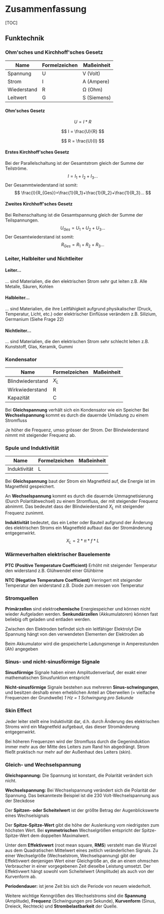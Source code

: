 # Zusammenfassung

[TOC]

## Funktechnik

### Ohm'sches und Kirchhoff'sches Gesetz

| Name        | Formelzeichen | Maßeinheit  |
| ----------- | ------------- | ----------- |
| Spannung    | U             | V (Volt)    |
| Strom       | I             | A (Ampere)  |
| Wiederstand | R             | Ω (Ohm)     |
| Leitwert    | G             | S (Siemens) |



#### Ohm'sches Gesetz

$$
U=I*R
$$

$$
I = \frac{U}{R}
$$

$$
R = \frac{U}{I}
$$



#### Erstes Kirchhoff'sches Gesetz

Bei der Parallelschaltung ist der Gesamtstrom gleich der Summe der Teilströme.
$$
I = I_1 + I_2 + I_3 ...
$$
Der Gesammtwiederstand ist somit:
$$
\frac{I}{R_{Ges}}=\frac{1}{R_1}+\frac{1}{R_2}+\frac{1}{R_3}...
$$



#### Zweites Kirchhoff'sches Gesetz

Bei Reihenschaltung ist die Gesamtspannung gleich der Summe der Teilspannungen.
$$
U_{Ges}=U_1+U_2+U_3...
$$
Der Gesamtwiederstand ist somit:
$$
R_{Ges}=R_1+R_2+R_3...
$$



### Leiter, Halbleiter und Nichtleiter

#### Leiter...

... sind Materialien, die den elektrischen Strom sehr gut leiten
z.B. Alle Metalle, Säuren, Kohlen



#### Halbleiter...

... sind Materialien, die ihre Leitfähigkeit aufgrund physikalischer (Druck, Temperatur, Licht, etc.) oder
elektrischer Einflüsse verändern 
z.B. Silizium, Germanium
(Siehe Frage 22)



#### Nichtleiter...

... sind Materialien, die den elektrischen Strom sehr schlecht leiten
z.B. Kunststoff, Glas, Keramik, Gummi



### Kondensator

| Name             | Formelzeichen | Maßeinheit |
| ---------------- | ------------- | ---------- |
| Blindwiederstand | $X_L$         |            |
| Wirkwiederstand  | R             |            |
| Kapazität        | C             |            |

Bei **Gleichspannung** verhält sich ein Kondensator wie ein Speicher
Bei **Wechselspannung** kommt es durch die dauernde Umladung zu einem Stromfluss 

Je höher die Frequenz, umso grösser der Strom.
Der Blindwiederstand nimmt mit steigender Frequenz ab.



### Spule und Induktivität

| Name         | Formelzeichen | Maßeinheit |
| ------------ | ------------- | ---------- |
| Induktivität | L             |            |

Bei **Gleichspannung** baut der Strom ein Magnetfeld auf,
die Energie ist im Magnetfeld gespeichert.

An **Wechselspannung** kommt es durch die dauernde Ummagnetisierung (Durch Polaritätwechsel) zu einem Stromfluss, der mit steigender Frequenz abnimmt.
Das bedeutet dass der Blindwiederstand $X_L$ mit steigender Frequenz zunimmt.

**Induktivität** bedeutet, das ein Leiter oder Bauteil aufgrund der Änderung des elektrischen Stroms ein Magnetfeld aufbaut das der Stromänderung entgegenwirkt.
$$
X_L = 2 * \pi * f * L
$$


### Wärmeverhalten elektrischer Bauelemente

**PTC (Positive Temperature Coefficient)** 
Erhöht mit steigender Temperatur den widerstand
z.B. Glühwendel einer Glühbirne

**NTC (Negative Temperature Coefficient)** 
Verringert mit steigender Temperatur den widerstand
z.B. Diode zum messen von Temperatur



### Stromquellen

**Primärzellen** sind elektro**chemische** Energiespeicher und können nicht wieder Aufgeladen werden.
**Senkundärzellen** (Akkumulatoren) können fast beliebig oft geladen und entladen werden.

Zwischen den Elektroden befindet sich ein leitfähiger Elektrolyt
Die Spannung hängt von den verwendeten Elementen der Elektroden ab

Beim Akkumulator wird die gespeicherte Ladungsmenge in Amperestunden (Ah) angegeben



### Sinus- und nicht-sinusförmige Signale

**Sinusförmige** Signale haben einen Amplitudenverlauf, der exakt einer mathematischen Sinusfunktion entspricht

**Nicht-sinusförmige** Signale bestehen aus mehreren **Sinus-schwingungen**, und besitzen deshalb einen erheblichen Anteil an Oberwellen (= vielfache Frequenzen der Grundwelle)
*1 Hz = 1 Schwingung pro Sekunde*



### Skin Effect

Jeder leiter stellt eine Induktivität dar, d.h. durch Änderung des elektrischen Stroms
wird ein Magnetfeld aufgebaut, das dieser Stromänderung entgegenwirkt.

Bei höheren Frequenzen wird der Stromfluss durch die Gegeninduktion immer mehr aus der Mitte des Leiters zum Rand hin abgedrängt.
Strom fließt praktisch nur mehr auf der Außenhaut des Leiters (skin).



### Gleich- und Wechselspannung

**Gleichspannung:**
Die Spannung ist konstant, die Polarität verändert sich nicht.

**Wechselspannung:**
Bei Wechselspannung verändert sich die Polarität der Spannung.
Das bekannteste Beispiel ist die 230 Volt-Wechselspannung aus der Steckdose

Der **Spitzen- oder Scheitelwert** ist der größte Betrag der Augenblickswerte eines
Wechselsignals

Der **Spitze-Spitze-Wert** gibt die höhe der Auslenkung vom niedrigsten zum höchsten Wert.
Bei **symmetrischen** Wechselgrößen entspricht der Spitze-Spitze-Wert dem doppelten Maximalwert.

Unter dem **Effektivwert** (root mean square, **RMS**) versteht man die Wurzel aus dem Quadratischen Mittelwert eines zeitlich veränderlichen Signals.
Zu einer Wechselgröße (Wechselstrom, Wechselspannung) gibt der Effektivwert 
denjenigen Wert einer Gleichgröße an, die an einem ohmschen Verbraucher in einer vorgegebenen Zeit dieselbe Leistung umsetzt.
Der Effektivwert hängt sowohl vom Scheitelwert (Amplitude) als auch von der 
Kurvenform ab.

**Periodendauer:** ist jene Zeit bis sich die Periode von neuem wiederholt.

Weitere wichtige Kenngrößen des Wechselstroms sind die **Spannung** (Amplitude),
**Frequenz** (Schwingungen pro Sekunde), **Kurvenform** (Sinus, Dreieck, Rechteck) und
**Strombelastbarkeit** der Quelle.